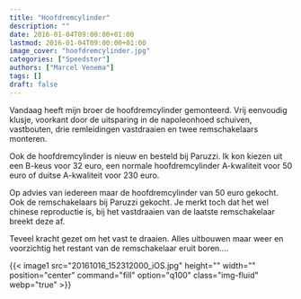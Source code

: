 ```yaml
---
title: "Hoofdremcylinder"
description: ""
date: 2016-01-04T09:00:00+01:00
lastmod: 2016-01-04T09:00:00+01:00
image_cover: "hoofdremcylinder.jpg"
categories: ["Speedster"]
authors: ["Marcel Venema"] 
tags: []
draft: false
---
```


Vandaag heeft mijn broer de hoofdremcylinder gemonteerd. Vrij eenvoudig klusje, voorkant door de uitsparing in de napoleonhoed schuiven, vastbouten, drie remleidingen vastdraaien en twee remschakelaars monteren.

Ook de hoofdremcylinder is nieuw en besteld bij Paruzzi. Ik kon kiezen uit een B-keus voor 32 euro, een normale hoofdremcylinder A-kwaliteit voor 50 euro of duitse A-kwaliteit voor 230 euro. 

Op advies van iedereen maar de hoofdremcylinder van 50 euro gekocht. Ook de remschakelaars bij Paruzzi gekocht. Je merkt toch dat het wel chinese reproductie is, bij het vastdraaien van de laatste remschakelaar breekt deze af.

Teveel kracht gezet om het vast te draaien. Alles uitbouwen maar weer en voorzichtig het restant van de remschakelaar eruit boren....

{{< image1 src="20161016_152312000_iOS.jpg" height="" width="" position="center" command="fill" option="q100" class="img-fluid" webp="true" >}}

&nbsp;  
